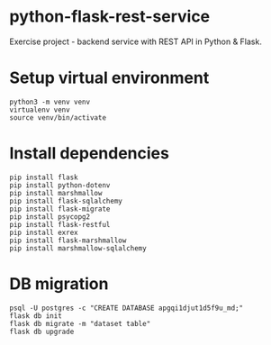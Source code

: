 # python-flask-rest-service
Exercise project - backend service with REST API in Python &amp; Flask.

# Setup virtual environment
```
python3 -m venv venv
virtualenv venv
source venv/bin/activate
```

# Install dependencies
```
pip install flask
pip install python-dotenv
pip install marshmallow
pip install flask-sqlalchemy
pip install flask-migrate
pip install psycopg2
pip install flask-restful
pip install exrex
pip install flask-marshmallow
pip install marshmallow-sqlalchemy
```

# DB migration
```
psql -U postgres -c "CREATE DATABASE apgqi1djut1d5f9u_md;"
flask db init
flask db migrate -m "dataset table"
flask db upgrade
```
